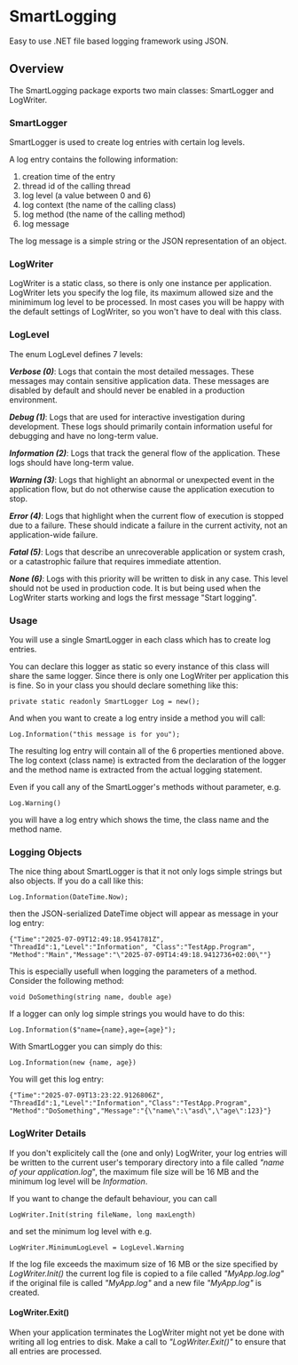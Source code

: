 # SmartLogging
Easy to use .NET file based logging framework using JSON.

## Overview
The SmartLogging package exports two main classes: SmartLogger and LogWriter.

### SmartLogger
SmartLogger is used to create log entries with certain log levels.

A log entry contains the following information:

1. creation time of the entry
2. thread id of the calling thread
3. log level (a value between 0 and 6)
4. log context (the name of the calling class)
5. log method (the name of the calling method)
6. log message

The log message is a simple string or the JSON representation of an object. 

### LogWriter
LogWriter is a static class, so there is only one instance per application. 
LogWriter lets you specify the log file, its maximum allowed size and the minimimum
log level to be processed. In most cases you will be happy with the default settings
of LogWriter, so you won't have to deal with this class.

### LogLevel
The enum LogLevel defines 7 levels:

***Verbose (0)***: Logs that contain the most detailed messages. These messages may 
contain sensitive application data. These messages are disabled by default and 
should never be enabled in a production environment.

***Debug (1)***: Logs that are used for interactive investigation during development. 
These logs should primarily contain information useful for debugging and have 
no long-term value.

***Information (2)***: Logs that track the general flow of the application. These 
logs should have long-term value.

***Warning (3)***: Logs that highlight an abnormal or unexpected event in the 
application flow, but do not otherwise cause the application execution to stop.

***Error (4)***: Logs that highlight when the current flow of execution is stopped due 
to a failure. These should indicate a failure in the current activity, not an 
application-wide failure.

***Fatal (5)***: Logs that describe an unrecoverable application or system crash, or a 
catastrophic failure that requires immediate attention.

***None (6)***: Logs with this priority will be written to disk in any case. This level 
should not be used in production code. It is but being used when the LogWriter 
starts working and logs the first message "Start logging".

### Usage
You will use a single SmartLogger in each class which has to create log entries.

You can declare this logger as static so every instance of this class will share
the same logger. Since there is only one LogWriter per application this is fine. 
So in your class you should declare something like this:

`private static readonly SmartLogger Log = new();`

And when you want to create a log entry inside a method you will call:

`Log.Information("this message is for you");`

The resulting log entry will contain all of the 6 properties mentioned above. 
The log context (class name) is extracted from the declaration of the logger 
and the method name is extracted from the actual logging statement.

Even if you call any of the SmartLogger's methods without parameter, e.g.

`Log.Warning()`

you will have a log entry which shows the time, the class name and the method name.

### Logging Objects
The nice thing about SmartLogger is that it not only logs simple strings but also 
objects. If you do a call like this:

`Log.Information(DateTime.Now);`

then the JSON-serialized DateTime object will appear as message in your log entry:

`{"Time":"2025-07-09T12:49:18.9541781Z",
"ThreadId":1,"Level":"Information", "Class":"TestApp.Program",
"Method":"Main","Message":"\"2025-07-09T14:49:18.9412736+02:00\""}`

This is especially usefull when logging the parameters of a method.
Consider the following method:

`void DoSomething(string name, double age)`

If a logger can only log simple strings you would have to do this:

`Log.Information($"name={name},age={age}");`

With SmartLogger you can simply do this:

`Log.Information(new {name, age})`

You will get this log entry:

`{"Time":"2025-07-09T13:23:22.9126806Z",
"ThreadId":1,"Level":"Information","Class":"TestApp.Program",
"Method":"DoSomething","Message":"{\"name\":\"asd\",\"age\":123}"}`

### LogWriter Details
If you don't explicitely call the (one and only) LogWriter, your log entries will 
be written to the current user's temporary directory into a file called 
*"name of your application.log*", the maximum file size will be 16 MB and the 
minimum log level will be *Information*.

If you want to change the default behaviour, you can call

`LogWriter.Init(string fileName, long maxLength)`

and set the minimum log level with e.g.

`LogWriter.MinimumLogLevel = LogLevel.Warning`

If the log file exceeds the maximum size of 16 MB or the size specified by 
*LogWriter.Init()* the current log file is copied to a file called *"MyApp.log.log"*
if the original file is called *"MyApp.log"* and a new file *"MyApp.log"* is created.

#### LogWriter.Exit()
When your application terminates the LogWriter might not yet be done with writing
all log entries to disk. Make a call to *"LogWriter.Exit()"* to ensure that all 
entries are processed.